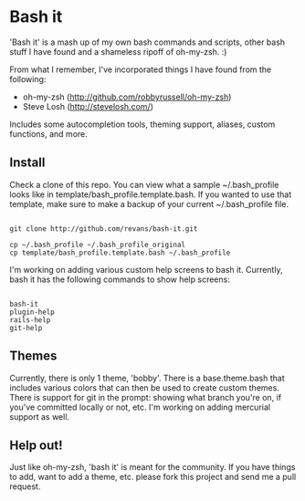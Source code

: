 # Bash it

'Bash it' is a mash up of my own bash commands and scripts, other bash stuff I have found and a shameless ripoff of oh-my-zsh. :) 

From what I remember, I've incorporated things I have found from the following:

* oh-my-zsh   (http://github.com/robbyrussell/oh-my-zsh)
* Steve Losh  (http://stevelosh.com/)

Includes some autocompletion tools, theming support, aliases, custom functions, and more.

## Install

Check a clone of this repo. You can view what a sample ~/.bash\_profile looks like in template/bash\_profile.template.bash. If you wanted to use that template, make sure to make a backup of your current ~/.bash\_profile file.

<pre><code>
git clone http://github.com/revans/bash-it.git

cp ~/.bash_profile ~/.bash_profile_original
cp template/bash_profile.template.bash ~/.bash_profile
</code></pre>

I'm working on adding various custom help screens to bash it. Currently, bash it has the following commands to show help screens:

<pre><code>
bash-it
plugin-help
rails-help
git-help
</code></pre>


## Themes

Currently, there is only 1 theme, 'bobby'. There is a base.theme.bash that includes various colors that can then be used to create custom themes. There is support for git in the prompt: showing what branch you're on, if you've committed locally or not, etc. I'm working on adding mercurial support as well.

## Help out!

Just like oh-my-zsh, 'bash it' is meant for the community. If you have things to add, want to add a theme, etc. please fork this project and send me a pull request.